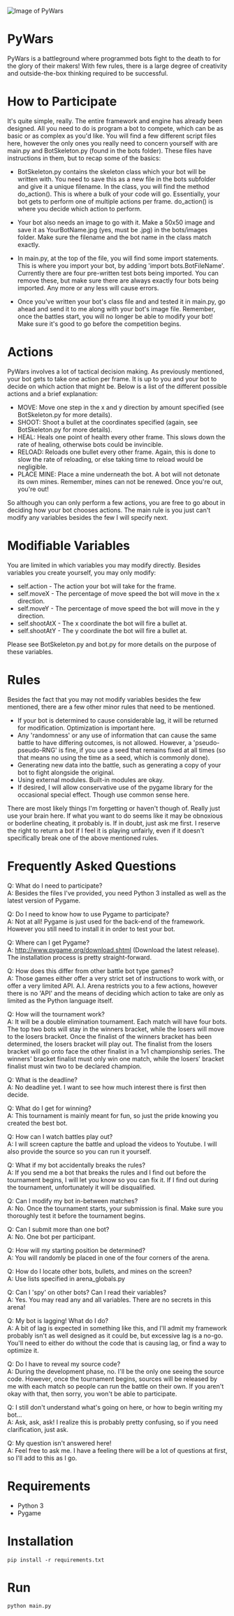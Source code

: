 ![Image of PyWars](https://raw.githubusercontent.com/kurtjd/pywars/master/screenshot.png)

PyWars
=======================
PyWars is a battleground where programmed bots fight to the death to for the glory of their makers! With few rules, there is a large degree of creativity and outside-the-box thinking required to be successful.


How to Participate
===================
It's quite simple, really. The entire framework and engine has already been designed. All you need to do is program a bot to compete, which can be as basic or as complex as you'd like. You will find a few different script files here, however the only ones you really need to concern yourself with are main.py and BotSkeleton.py (found in the bots folder). These files have instructions in them, but to recap some of the basics:

* BotSkeleton.py contains the skeleton class which your bot will be written with. You need to save this as a new file in the bots subfolder and give it a unique filename. In the class, you will find the method do_action(). This is where a bulk of your code will go. Essentially, your bot gets to perform one of multiple actions per frame. do_action() is where you decide which action to perform.

* Your bot also needs an image to go with it. Make a 50x50 image and save it as YourBotName.jpg (yes, must be .jpg) in the bots/images folder. Make sure the filename and the bot name in the class match exactly.

* In main.py, at the top of the file, you will find some import statements. This is where you import your bot, by adding 'import bots.BotFileName'. Currently there are four pre-written test bots being imported. You can remove these, but make sure there are always exactly four bots being imported. Any more or any less will cause errors.

* Once you've written your bot's class file and and tested it in main.py, go ahead and send it to me along with your bot's image file. Remember, once the battles start, you will no longer be able to modify your bot! Make sure it's good to go before the competition begins.


Actions
=======
PyWars involves a lot of tactical decision making. As previously mentioned, your bot gets to take one action per frame. It is up to you and your bot to decide on which action that might be. Below is a list of the different possible actions and a brief explanation:

* MOVE:       Move one step in the x and y direction by amount specified (see BotSkeleton.py for more details).
* SHOOT:      Shoot a bullet at the coordinates specified (again, see BotSkeleton.py for more details).
* HEAL:       Heals one point of health every other frame. This slows down the rate of healing, otherwise bots could be invincible.
* RELOAD:     Reloads one bullet every other frame. Again, this is done to slow the rate of reloading, or else taking time to reload would be negligible.
* PLACE MINE: Place a mine underneath the bot. A bot will not detonate its own mines. Remember, mines can not be renewed. Once you're out, you're out!

So although you can only perform a few actions, you are free to go about in deciding how your bot chooses actions. The main rule is you just can't modify any variables besides the few I will specify next.


Modifiable Variables
====================
You are limited in which variables you may modify directly. Besides variables you create yourself, you may only modify:

* self.action - The action your bot will take for the frame.
* self.moveX - The percentage of move speed the bot will move in the x direction.
* self.moveY - The percentage of move speed the bot will move in the y direction.
* self.shootAtX - The x coordinate the bot will fire a bullet at.
* self.shootAtY - The y coordinate the bot will fire a bullet at.

Please see BotSkeleton.py and bot.py for more details on the purpose of these variables.


Rules
=====
Besides the fact that you may not modify variables besides the few mentioned, there are a few other minor rules that need to be mentioned.

* If your bot is determined to cause considerable lag, it will be returned for modification. Optimization is important here.
* Any 'randomness' or any use of information that can cause the same battle to have differing outcomes, is not allowed. However, a 'pseudo-pseudo-RNG' is fine, if you use a seed that remains fixed at all times (so that means no using the time as a seed, which is commonly done).
* Generating new data into the battle, such as generating a copy of your bot to fight alongside the original.
* Using external modules. Built-in modules are okay.
* If desired, I will allow conservative use of the pygame library for the occasional special effect. Though use common sense here.

There are most likely things I'm forgetting or haven't though of. Really just use your brain here. If what you want to do seems like it may be obnoxious or boderline cheating, it probably is. If in doubt, just ask me first. I reserve the right to return a bot if I feel it is playing unfairly, even if it doesn't specifically break one of the above mentioned rules.


Frequently Asked Questions
==========================
Q: What do I need to participate?<br>
A: Besides the files I've provided, you need Python 3 installed as well as the latest version of Pygame.

Q: Do I need to know how to use Pygame to participate?<br>
A: Not at all! Pygame is just used for the back-end of the framework. However you still need to install it in order to test your bot.

Q: Where can I get Pygame?<br>
A: http://www.pygame.org/download.shtml (Download the latest release). The installation process is pretty straight-forward.

Q: How does this differ from other battle bot type games?<br>
A: Those games either offer a very strict set of instructions to work with, or offer a very limited API. A.I. Arena restricts you to a few actions, however there is no 'API' and the means of deciding which action to take are only as limited as the Python language itself.

Q: How will the tournament work?<br>
A: It will be a double elimination tournament. Each match will have four bots. The top two bots will stay in the winners bracket, while the losers will move to the losers bracket. Once the finalist of the winners bracket has been determined, the losers bracket will play out. The finalist from the losers bracket will go onto face the other finalist in a 1v1 championship series. The winners' bracket finalist must only win one match, while the losers' bracket finalist must win two to be declared champion.

Q: What is the deadline?<br>
A: No deadline yet. I want to see how much interest there is first then decide.

Q: What do I get for winning?<br>
A: This tournament is mainly meant for fun, so just the pride knowing you created the best bot.

Q: How can I watch battles play out?<br>
A: I will screen capture the battle and upload the videos to Youtube. I will also provide the source so you can run it yourself.

Q: What if my bot accidentally breaks the rules?<br>
A: If you send me a bot that breaks the rules and I find out before the tournament begins, I will let you know so you can fix it. If I find out during the tournament, unfortunately it will be disqualified.

Q: Can I modify my bot in-between matches?<br>
A: No. Once the tournament starts, your submission is final. Make sure you thoroughly test it before the tournament begins.

Q: Can I submit more than one bot?<br>
A: No. One bot per participant.

Q: How will my starting position be determined?<br>
A: You will randomly be placed in one of the four corners of the arena.

Q: How do I locate other bots, bullets, and mines on the screen?<br>
A: Use lists specified in arena_globals.py

Q: Can I 'spy' on other bots? Can I read their variables?<br>
A: Yes. You may read any and all variables. There are no secrets in this arena!

Q: My bot is lagging! What do I do?<br>
A: A bit of lag is expected in something like this, and I'll admit my framework probably isn't as well designed as it could be, but excessive lag is a no-go. You'll need to either do without the code that is causing lag, or find a way to optimize it.

Q: Do I have to reveal my source code?<br>
A: During the development phase, no. I'll be the only one seeing the source code. However, once the tournament begins, sources will be released by me with each match so people can run the battle on their own. If you aren't okay with that, then sorry, you won't be able to participate.

Q: I still don't understand what's going on here, or how to begin writing my bot...<br>
A: Ask, ask, ask! I realize this is probably pretty confusing, so if you need clarification, just ask.

Q: My question isn't answered here!<br>
A: Feel free to ask me. I have a feeling there will be a lot of questions at first, so I'll add to this as I go.

Requirements
============
* Python 3
* Pygame

Installation
============
```pip install -r requirements.txt```

Run
===
```python main.py```

